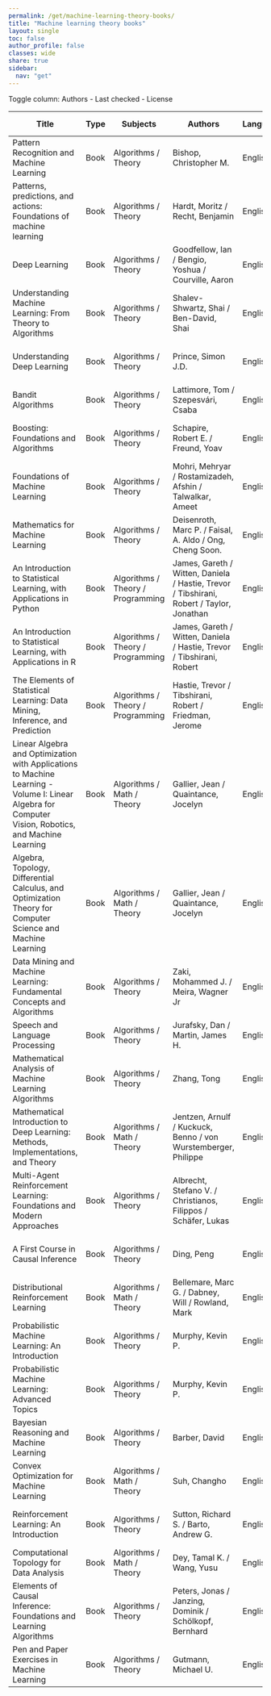 ```yaml
---
permalink: /get/machine-learning-theory-books/
title: "Machine learning theory books"
layout: single
toc: false
author_profile: false
classes: wide
share: true
sidebar:
  nav: "get"
---
```

<div >
  Toggle column: <a class="toggle-vis" data-column="3">Authors</a> - <a class="toggle-vis" data-column="8">Last checked</a> - <a class="toggle-vis" data-column="9">License</a>
</div>
<table class="display" style="width:100%">
<thead>
<tr>
    <th>Title</th>
    <th>Type</th>
    <th>Subjects</th>
    <th>Authors</th>
    <th>Language</th>
    <th>Audience</th>
    <th>Reviews</th>
    <th>URLs</th>
    <th>Last checked</th>
    <th>License</th>
</tr>
</thead>
<tbody>
<tr>
    <td>Pattern Recognition and Machine Learning</td>
    <td>Book</td>
    <td>Algorithms / Theory</td>
    <td>Bishop, Christopher M.</td>
    <td>English</td>
    <td>Undergrad / Pract.</td>
    <td><a class="btn btn--danger" href="https://cfknow.github.io/review/Pattern-Recognition-and-Machine-Learning/" target="_blank">Antonio Montano - 04/11/2023</a></td>
    <td><a href="https://www.microsoft.com/en-us/research/uploads/prod/2006/01/Bishop-Pattern-Recognition-and-Machine-Learning-2006.pdf" target="_blank" class="btn btn--primary">PDF</a><br><a href="https://www.microsoft.com/en-us/research/people/cmbishop/prml-book/" target="_blank" class="btn btn--info">Site</a></td>
    <td>11/11/2023</td>
    <td></td>
</tr>
<tr>
    <td>Patterns, predictions, and actions: Foundations of machine learning</td>
    <td>Book</td>
    <td>Algorithms / Theory</td>
    <td>Hardt, Moritz / Recht, Benjamin</td>
    <td>English</td>
    <td>Undergrad / Pract.</td>
    <td></td>
    <td><a href="https://mlstory.org/pdf/patterns.pdf" target="_blank" class="btn btn--primary">PDF</a><br><a href="https://mlstory.org/" target="_blank" class="btn btn--info">Site</a></td>
    <td>11/11/2023</td>
    <td>CC BY-NC-ND 4.0 DEED</td>
</tr>
<tr>
    <td>Deep Learning</td>
    <td>Book</td>
    <td>Algorithms / Theory</td>
    <td>Goodfellow, Ian / Bengio, Yoshua / Courville, Aaron</td>
    <td>English</td>
    <td>Undergrad / Pract.</td>
    <td></td>
    <td><a href="https://www.deeplearningbook.org/" target="_blank" class="btn btn--info">Site</a></td>
    <td>11/11/2023</td>
    <td></td>
</tr>
<tr>
    <td>Understanding Machine Learning: From Theory to Algorithms</td>
    <td>Book</td>
    <td>Algorithms / Theory</td>
    <td>Shalev-Shwartz, Shai / Ben-David, Shai</td>
    <td>English</td>
    <td>Undergrad / Pract.</td>
    <td></td>
    <td><a href = "https://www.cs.huji.ac.il/~shais/UnderstandingMachineLearning/understanding-machine-learning-theory-algorithms.pdf" target = "_blank"  class="btn btn--primary">PDF</a><br><a href = "https://www.cs.huji.ac.il/~shais/UnderstandingMachineLearning/" target = "_blank" class="btn btn--info">Site</a></td>
    <td>11/11/2023</td>
    <td>Personal use</td>
</tr>
<tr>
    <td>Understanding Deep Learning</td>
    <td>Book</td>
    <td>Algorithms / Theory</td>
    <td>Prince, Simon J.D.</td>
    <td>English</td>
    <td>Undergrad / Pract.</td>
    <td></td>
    <td><a href = "https://github.com/udlbook/udlbook/releases/download/v1.15/UnderstandingDeepLearning_23_10_23_C.pdf" target = "_blank"  class="btn btn--primary">PDF</a><br><a href = "https://udlbook.github.io/udlbook/" target = "_blank" class="btn btn--info">Site</a></td>
    <td>11/11/2023</td>
    <td>CC BY-NC-ND 4.0 DEED</td>
</tr>
<tr>
    <td>Bandit Algorithms</td>
    <td>Book</td>
    <td>Algorithms / Theory</td>
    <td>Lattimore, Tom / Szepesvári, Csaba</td>
    <td>English</td>
    <td>Grad.</td>
    <td></td>
    <td><a href = "https://tor-lattimore.com/downloads/book/book.pdf" target = "_blank"  class="btn btn--primary">PDF</a><br><a href = "https://tor-lattimore.com/downloads/book/solutions.pdf" target = "_blank" >Solutions PDF</a></td>
    <td>11/11/2023</td>
    <td></td>
</tr>
<tr>
    <td>Boosting: Foundations and Algorithms</td>
    <td>Book</td>
    <td>Algorithms / Theory</td>
    <td>Schapire, Robert E. / Freund, Yoav</td>
    <td>English</td>
    <td>Grad.</td>
    <td></td>
    <td><a href = "https://direct.mit.edu/books/book-pdf/2091763/book_9780262301183.pdf" target = "_blank"  class="btn btn--primary">PDF</a><br><a href = "https://doi.org/10.7551/mitpress/8291.001.0001" target = "_blank" class="btn btn--info">Site</a></td>
    <td>11/11/2023</td>
    <td>CC BY-NC-ND 4.0 DEED</td>
</tr>
<tr>
    <td>Foundations of Machine Learning</td>
    <td>Book</td>
    <td>Algorithms / Theory</td>
    <td>Mohri, Mehryar / Rostamizadeh, Afshin / Talwalkar, Ameet</td>
    <td>English</td>
    <td>Grad.</td>
    <td></td>
    <td><a href = "https://www.dropbox.com/s/38p0j6ds5q9c8oe/10290.pdf?dl=1" target = "_blank"  class="btn btn--primary">PDF</a><br><a href = "https://mitpress.ublish.com/ebook/foundations-of-machine-learning--2-preview/7093/Cover" target = "_blank" class="btn btn--primary">HTML</a><br><a href = "https://cs.nyu.edu/~mohri/mlbook/errata_ed2_p1.html" target = "_blank">Errata</a></td>
    <td>11/11/2023</td>
    <td>CC BY-NC-ND 4.0 DEED</td>
</tr>
<tr>
    <td>Mathematics for Machine Learning</td>
    <td>Book</td>
    <td>Algorithms / Theory</td>
    <td>Deisenroth, Marc P. / Faisal, A. Aldo / Ong, Cheng Soon.</td>
    <td>English</td>
    <td>Undergrad / Pract.</td>
    <td></td>
    <td><a href = "https://mml-book.github.io/book/mml-book.pdf" target = "_blank"  class="btn btn--primary">PDF</a><br><a href = "https://mml-book.github.io/" target = "_blank" class="btn btn--info">Site</a></td>
    <td>11/11/2023</td>
    <td></td>
</tr>
<tr>
    <td>An Introduction to Statistical Learning, with Applications in Python</td>
    <td>Book</td>
    <td>Algorithms / Theory / Programming</td>
    <td>James, Gareth / Witten, Daniela / Hastie, Trevor / Tibshirani, Robert / Taylor, Jonathan</td>
    <td>English</td>
    <td>Undergrad / Pract.</td>
    <td></td>
    <td><a href = "https://hastie.su.domains/ISLP/ISLP_website.pdf.download.html" target = "_blank"  class="btn btn--primary">PDF</a><br><a href = "https://www.statlearning.com/resources-python" target = "_blank">Resources</a></td>
    <td>11/11/2023</td>
    <td></td>
</tr>
<tr>
    <td>An Introduction to Statistical Learning, with Applications in R</td>
    <td>Book</td>
    <td>Algorithms / Theory / Programming</td>
    <td>James, Gareth / Witten, Daniela / Hastie, Trevor / Tibshirani, Robert</td>
    <td>English</td>
    <td>Undergrad / Pract.</td>
    <td></td>
    <td><a href = "https://hastie.su.domains/ISLR2/ISLRv2_corrected_June_2023.pdf.download.html" target = "_blank"  class="btn btn--primary">PDF</a><br><a href = "https://www.statlearning.com/resources-second-edition" target = "_blank">Resources</a></td>
    <td>11/11/2023</td>
    <td></td>
</tr>
<tr>
    <td>The Elements of Statistical Learning: Data Mining, Inference, and Prediction</td>
    <td>Book</td>
    <td>Algorithms / Theory / Programming</td>
    <td>Hastie, Trevor / Tibshirani, Robert / Friedman, Jerome</td>
    <td>English</td>
    <td>Undergrad / Pract.</td>
    <td></td>
    <td><a href = "https://hastie.su.domains/ElemStatLearn/printings/ESLII_print12_toc.pdf" target = "_blank"  class="btn btn--primary">PDF</a><br><a href = "https://hastie.su.domains/ElemStatLearn/" target = "_blank" class="btn btn--info">Site</a></td>
    <td>11/11/2023</td>
    <td></td>
</tr>
<tr>
    <td>Linear Algebra and Optimization with Applications to Machine Learning - Volume I: Linear Algebra for Computer Vision, Robotics, and Machine Learning</td>
    <td>Book</td>
    <td>Algorithms / Math / Theory</td>
    <td>Gallier, Jean / Quaintance, Jocelyn</td>
    <td>English</td>
    <td>Undergrad</td>
    <td></td>
    <td><a href = "https://www.seas.upenn.edu/~cis5150/linalg-I.pdf" target = "_blank"  class="btn btn--primary">PDF</a><br><a href = "https://www.cis.upenn.edu/~jean/gbooks/linalg.html" target = "_blank" class="btn btn--info">Site</a></td>
    <td>11/11/2023</td>
    <td></td>
</tr>
<tr>
    <td>Algebra, Topology, Differential Calculus, and Optimization Theory for Computer Science and Machine Learning</td>
    <td>Book</td>
    <td>Algorithms / Math / Theory</td>
    <td>Gallier, Jean / Quaintance, Jocelyn</td>
    <td>English</td>
    <td>Grad.</td>
    <td></td>
    <td><a href = "http://www.cis.upenn.edu/~jean/math-deep.pdf" target = "_blank"  class="btn btn--primary">PDF</a><br><a href = "https://www.cis.upenn.edu/~jean/gbooks/geomath.html" target = "_blank" class="btn btn--info">Site</a></td>
    <td>11/11/2023</td>
    <td></td>
</tr>
<tr>
    <td>Data Mining and Machine Learning: Fundamental Concepts and Algorithms</td>
    <td>Book</td>
    <td>Algorithms / Theory</td>
    <td>Zaki, Mohammed J. / Meira, Wagner Jr</td>
    <td>English</td>
    <td>Undergrad / Pract.</td>
    <td></td>
    <td><a href = "https://dataminingbook.info/book_html/" target = "_blank"  class="btn btn--primary">HTML</a><br><a href = "https://dataminingbook.info/" target = "_blank" class="btn btn--info">Site</a></td>
    <td>11/11/2023</td>
    <td></td>
</tr>
<tr>
    <td>Speech and Language Processing</td>
    <td>Book</td>
    <td>Algorithms / Theory</td>
    <td>Jurafsky, Dan / Martin, James H.</td>
    <td>English</td>
    <td>Undergrad / Pract.</td>
    <td></td>
    <td><a href = "https://web.stanford.edu/~jurafsky/slp3/ed3book_jan72023.pdf"  class="btn btn--primary">PDF</a><br><a href = "https://web.stanford.edu/~jurafsky/slp3/" target = "_blank" class="btn btn--info">Site</a></td>
    <td>11/11/2023</td>
    <td></td>
</tr>
<tr>
    <td>Mathematical Analysis of Machine Learning Algorithms</td>
    <td>Book</td>
    <td>Algorithms / Theory</td>
    <td>Zhang, Tong</td>
    <td>English</td>
    <td>Grad.</td>
    <td></td>
    <td><a href = "https://tongzhang-ml.org/lt-book/lt-book.pdf"  class="btn btn--primary">PDF</a><br><a href = "https://tongzhang-ml.org/lt-book.html" target = "_blank" class="btn btn--info">Site</a></td>
    <td>11/11/2023</td>
    <td>Personal use</td>
</tr>
<tr>
    <td>Mathematical Introduction to Deep Learning: Methods, Implementations, and Theory</td>
    <td>Book</td>
    <td>Algorithms / Math / Theory</td>
    <td>Jentzen, Arnulf / Kuckuck, Benno / von Wurstemberger, Philippe</td>
    <td>English</td>
    <td>Grad.</td>
    <td></td>
    <td><a href = "https://arxiv.org/pdf/2310.20360.pdf"  class="btn btn--primary">PDF</a><br><a href = "https://github.com/introdeeplearning/book" target = "_blank">Code</a></td>
    <td>11/11/2023</td>
    <td></td>
</tr>
<tr>
    <td>Multi-Agent Reinforcement Learning: Foundations and Modern Approaches</td>
    <td>Book</td>
    <td>Algorithms / Theory</td>
    <td>Albrecht, Stefano V. / Christianos, Filippos / Schäfer, Lukas</td>
    <td>English</td>
    <td>Undergrad / Pract.</td>
    <td></td>
    <td><a href = "https://www.marl-book.com/download"  class="btn btn--primary">PDF</a><br><a href = "https://www.marl-book" target = "_blank" class="btn btn--info">Site</a></td>
    <td>11/11/2023</td>
    <td>CC BY-NC-ND 4.0 DEED</td>
</tr>
<tr>
    <td>A First Course in Causal Inference</td>
    <td>Book</td>
    <td>Algorithms / Theory</td>
    <td>Ding, Peng</td>
    <td>English</td>
    <td>Undergrad</td>
    <td></td>
    <td><a href = "https://arxiv.org/abs/2305.18793"  class="btn btn--primary">PDF</a><br><a href = "https://sites.google.com/site/pengdingpku/teaching" target = "_blank" class="btn btn--info">Site</a><br><a href = "https://dataverse.harvard.edu/dataset.xhtml?persistentId=doi:10.7910/DVN/ZX3VEV" target = "_blank">Code / Datasets</a></td>
    <td>11/11/2023</td>
    <td></td>
</tr>
<tr>
    <td>Distributional Reinforcement Learning</td>
    <td>Book</td>
    <td>Algorithms / Math / Theory</td>
    <td>Bellemare, Marc G. / Dabney, Will / Rowland, Mark</td>
    <td>English</td>
    <td>Undergrad / Pract.</td>
    <td></td>
    <td><a href = "https://direct.mit.edu/books/book-pdf/2111075/book_9780262374026.pdf"  class="btn btn--primary">PDF</a><br><a href = "https://direct.mit.edu/books/oa-monograph/5590/Distributional-Reinforcement-Learning" target = "_blank" class="btn btn--info">Site</a></td>
    <td>11/11/2023</td>
    <td>CC BY-NC-ND 4.0 DEED</td>
</tr>
<tr>
    <td>Probabilistic Machine Learning: An Introduction</td>
    <td>Book</td>
    <td>Algorithms / Theory</td>
    <td>Murphy, Kevin P.</td>
    <td>English</td>
    <td>Undergrad / Pract.</td>
    <td></td>
    <td><a href = "https://github.com/probml/pml-book/releases/latest/download/book1.pdf"  class="btn btn--primary">PDF</a><br><a href = "https://probml.github.io/pml-book/book1.html" target = "_blank" class="btn btn--info">Site</a></td>
    <td>11/11/2023</td>
    <td>CC BY-NC-ND 4.0 DEED</td>
</tr>
<tr>
    <td>Probabilistic Machine Learning: Advanced Topics</td>
    <td>Book</td>
    <td>Algorithms / Theory</td>
    <td>Murphy, Kevin P.</td>
    <td>English</td>
    <td>Undergrad / Pract.</td>
    <td></td>
    <td><a href = "https://github.com/probml/pml2-book/releases/latest/download/book2.pdf"  class="btn btn--primary">PDF</a><br><a href = "https://probml.github.io/pml-book/book2.html" target = "_blank" class="btn btn--info">Site</a></td>
    <td>11/11/2023</td>
    <td>CC BY-NC-ND 4.0 DEED</td>
</tr>
<tr>
    <td>Bayesian Reasoning and Machine Learning</td>
    <td>Book</td>
    <td>Algorithms / Theory</td>
    <td>Barber, David</td>
    <td>English</td>
    <td>Grad.</td>
    <td></td>
    <td><a href = "http://web4.cs.ucl.ac.uk/staff/D.Barber/textbook/200620.pdf"  class="btn btn--primary">PDF</a><br><a href = "http://web4.cs.ucl.ac.uk/staff/D.Barber/pmwiki/pmwiki.php?n=Brml.HomePage" target = "_blank" class="btn btn--info">Site</a></td>
    <td>11/11/2023</td>
    <td></td>
</tr>
<tr>
    <td>Convex Optimization for Machine Learning</td>
    <td>Book</td>
    <td>Algorithms / Math / Theory</td>
    <td>Suh, Changho</td>
    <td>English</td>
    <td>Undergrad</td>
    <td></td>
    <td><a href = "https://www.nowpublishers.com/article/DownloadEBook/9781638280521?format=pdf"  class="btn btn--primary">PDF</a><br><a href = "https://www.nowpublishers.com/article/BookDetails/9781638280521" target = "_blank" class="btn btn--info">Site</a></td>
    <td>11/11/2023</td>
    <td>CC BY-NC 2.0 DEED</td>
</tr>
<tr>
    <td>Reinforcement Learning: An Introduction</td>
    <td>Book</td>
    <td>Algorithms / Theory</td>
    <td>Sutton, Richard S. / Barto, Andrew G.</td>
    <td>English</td>
    <td>Undergrad / Pract.</td>
    <td></td>
    <td><a href = "http://incompleteideas.net/book/RLbook2020.pdf"  class="btn btn--primary">PDF</a><br><a href = "http://incompleteideas.net/book/the-book.html" target = "_blank" class="btn btn--info">Site</a></td>
    <td>11/11/2023</td>
    <td>CC BY-NC-ND 2.0 DEED</td>
</tr>
<tr>
    <td>Computational Topology for Data Analysis</td>
    <td>Book</td>
    <td>Algorithms / Math / Theory</td>
    <td>Dey, Tamal K. / Wang, Yusu</td>
    <td>English</td>
    <td>Grad.</td>
    <td></td>
    <td><a href = "https://www.cs.purdue.edu/homes/tamaldey/book/CTDAbook/CTDAbook.pdf"  class="btn btn--primary">PDF</a><br><a href = "https://www.cs.purdue.edu/homes/tamaldey/book/CTDAbook/CTDAbook.html" target = "_blank" class="btn btn--info">Site</a></td>
    <td>11/11/2023</td>
    <td>Personal use</td>
</tr>
<tr>
    <td>Elements of Causal Inference: Foundations and Learning Algorithms</td>
    <td>Book</td>
    <td>Algorithms / Theory</td>
    <td>Peters, Jonas / Janzing, Dominik / Schölkopf, Bernhard</td>
    <td>English</td>
    <td>Grad.</td>
    <td></td>
    <td><a href = "https://mitp-content-server.mit.edu/books/content/sectbyfn?collid=books_pres_0&id=11283&fn=11283.pdf"  class="btn btn--primary">PDF</a><br><a href = "https://mitpress.mit.edu/9780262344296/elements-of-causal-inference/" target = "_blank" class="btn btn--info">Site</a></td>
    <td>11/11/2023</td>
    <td>CC BY-NC-ND 4.0 DEED</td>
</tr>
<tr>
    <td>Pen and Paper Exercises in Machine Learning</td>
    <td>Book</td>
    <td>Algorithms / Theory</td>
    <td>Gutmann, Michael U.</td>
    <td>English</td>
    <td>Undergrad / Pract.</td>
    <td></td>
    <td><a href = "https://arxiv.org/pdf/2206.13446.pdf"  class="btn btn--primary">PDF</a><br><a href = "https://arxiv.org/abs/2206.13446" target = "_blank" class="btn btn--info">Site</a></td>
    <td>11/11/2023</td>
    <td></td>
</tr>
<tfoot>
<tr>
    <td></td>
    <td></td>
    <td></td>
    <td></td>
    <td></td>
    <td></td>
    <td></td>
    <td></td>
    <td></td>
    <td></td>
</tr>
</tfoot>
</table>
